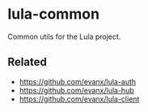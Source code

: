 # lula-common

Common utils for the Lula project.

## Related

- https://github.com/evanx/lula-auth
- https://github.com/evanx/lula-hub
- https://github.com/evanx/lula-client
